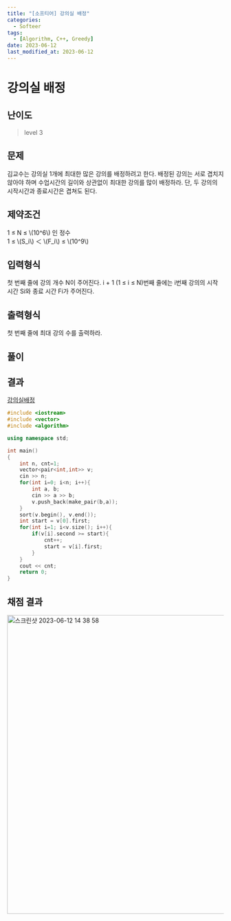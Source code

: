 ```yaml
---
title: "[소프티어] 강의실 배정"
categories:
  - Softeer
tags:
  - [Algorithm, C++, Greedy]
date: 2023-06-12
last_modified_at: 2023-06-12
---
```

# 강의실 배정

## 난이도
> level 3

## 문제
김교수는 강의실 1개에 최대한 많은 강의를 배정하려고 한다. 배정된 강의는 서로 겹치지 않아야 하며 수업시간의 길이와 상관없이 최대한 강의를 많이 배정하라. 단, 두 강의의 시작시간과 종료시간은 겹쳐도 된다. 

## 제약조건
1 ≤ N ≤ \\(10^6\\) 인 정수<br>
1 ≤ \\(S_i\\) ＜ \\(F_i\\) ≤ \\(10^9\\)

## 입력형식
첫 번째 줄에 강의 개수 N이 주어진다. i + 1 (1 ≤ i ≤ N)번째 줄에는 i번째 강의의 시작 시간 Si와 종료 시간 Fi가 주어진다.

## 출력형식
첫 번째 줄에 최대 강의 수를 출력하라.

## 풀이

## 결과
[강의실배정](https://github.com/ihmmaru99/Softeer/blob/main/강의실배정/강의실배정.cpp)
```c++
#include <iostream>
#include <vector>
#include <algorithm>

using namespace std;

int main()
{
	int n, cnt=1;
	vector<pair<int,int>> v;
	cin >> n;
	for(int i=0; i<n; i++){
		int a, b;
		cin >> a >> b;
		v.push_back(make_pair(b,a));
	}
	sort(v.begin(), v.end());
	int start = v[0].first;
	for(int i=1; i<v.size(); i++){
		if(v[i].second >= start){
			cnt++;
			start = v[i].first;
		}
	}
	cout << cnt;
	return 0;
}
```

## 채점 결과
<img width="695" alt="스크린샷 2023-06-12 14 38 58" src="https://github.com/ihmmaru99/Softeer/assets/109266664/686cfc5d-7b78-41c0-aabf-aace92a1048e">
